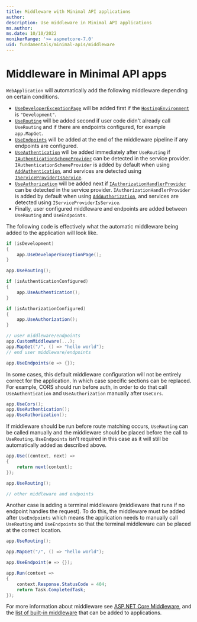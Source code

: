 ```yaml
---
title: Middleware with Minimal API applications
author:
description: Use middleware in Minimal API applications
ms.author: 
ms.date: 10/10/2022
monikerRange: '>= aspnetcore-7.0'
uid: fundamentals/minimal-apis/middleware
---
```

# Middleware in Minimal API apps

`WebApplication` will automatically add the following middleware depending on certain conditions.
* [`UseDeveloperExceptionPage`](/dotnet/api/microsoft.aspnetcore.diagnostics.developerexceptionpagemiddleware) will be added first if the [`HostingEnvironment`](~/fundamentals/environments) is `"Development"`.
* [`UseRouting`](/dotnet/api/microsoft.aspnetcore.builder.endpointroutingapplicationbuilderextensions.userouting) will be added second if user code didn't already call `UseRouting` and if there are endpoints configured, for example `app.MapGet`.
* [`UseEndpoints`](/dotnet/api/microsoft.aspnetcore.builder.endpointroutingapplicationbuilderextensions.useendpoints) will be added at the end of the middleware pipeline if any endpoints are configured.
* [`UseAuthentication`](/dotnet/api/microsoft.aspnetcore.builder.authappbuilderextensions.useauthentication) will be added immediately after `UseRouting` if [`IAuthenticationSchemeProvider`](/dotnet/api/microsoft.aspnetcore.authentication.iauthenticationschemeprovider) can be detected in the service provider. `IAuthenticationSchemeProvider` is added by default when using [`AddAuthentication`](/dotnet/api/microsoft.extensions.dependencyinjection.authenticationservicecollectionextensions.addauthentication), and services are detected using [`IServiceProviderIsService`](/dotnet/api/microsoft.extensions.dependencyinjection.iserviceproviderisservice).
* [`UseAuthorization`](/dotnet/api/microsoft.aspnetcore.builder.authorizationappbuilderextensions.useauthorization) will be added next if [`IAuthorizationHandlerProvider`](/dotnet/api/microsoft.aspnetcore.authorization.iauthorizationhandlerprovider) can be detected in the service provider. `IAuthorizationHandlerProvider` is added by default when using [`AddAuthorization`](/dotnet/api/microsoft.extensions.dependencyinjection.authenticationservicecollectionextensions.addauthentication), and services are detected using `IServiceProviderIsService`.
* Finally, user configured middleware and endpoints are added between `UseRouting` and `UseEndpoints`.

The following code is effectively what the automatic middleware being added to the application will look like.
```csharp
if (isDevelopment)
{
    app.UseDeveloperExceptionPage();
}

app.UseRouting();

if (isAuthenticationConfigured)
{
    app.UseAuthentication();
}

if (isAuthorizationConfigured)
{
    app.UseAuthorization();
}

// user middleware/endpoints
app.CustomMiddleware(...);
app.MapGet("/", () => "hello world");
// end user middleware/endpoints

app.UseEndpoints(e => {});
```

In some cases, this default middleware configuration will not be entirely correct for the application. In which case specific sections can be replaced. For example, CORS should run before auth, in order to do that call `UseAuthentication` and `UseAuthorization` manually after `UseCors`.
```csharp
app.UseCors();
app.UseAuthentication();
app.UseAuthorization();
```

If middleware should be run before route matching occurs, `UseRouting` can be called manually and the middleware should be placed before the call to `UseRouting`. `UseEndpoints` isn't required in this case as it will still be automatically added as described above.
```csharp
app.Use((context, next) =>
{
    return next(context);
});

app.UseRouting();

// other middleware and endpoints
```

Another case is adding a terminal middleware (middleware that runs if no endpoint handles the request). To do this, the middleware must be added after `UseEndpoints` which means the application needs to manually call `UseRouting` and `UseEndpoints` so that the terminal middleware can be placed at the correct location.
```csharp
app.UseRouting();

app.MapGet("/", () => "hello world");

app.UseEndpoint(e => {});

app.Run(context =>
{
    context.Response.StatusCode = 404;
    return Task.CompletedTask;
});
```

For more information about middleware see [ASP.NET Core Middleware](~/fundamentals/middleware/index), and the [list of built-in middleware](~/fundamentals/middleware/index#built-in-middleware) that can be added to applications.